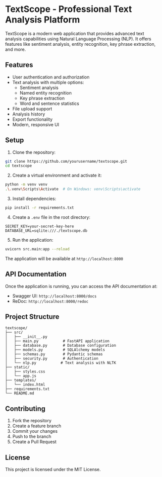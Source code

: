 # TextScope - Professional Text Analysis Platform

TextScope is a modern web application that provides advanced text analysis capabilities using Natural Language Processing (NLP). It offers features like sentiment analysis, entity recognition, key phrase extraction, and more.

## Features

- User authentication and authorization
- Text analysis with multiple options:
  - Sentiment analysis
  - Named entity recognition
  - Key phrase extraction
  - Word and sentence statistics
- File upload support
- Analysis history
- Export functionality
- Modern, responsive UI

## Setup

1. Clone the repository:
```bash
git clone https://github.com/yourusername/textscope.git
cd textscope
```

2. Create a virtual environment and activate it:
```bash
python -m venv venv
.\.venv\Scripts\Activate  # On Windows: venv\Scripts\activate
```

3. Install dependencies:
```bash
pip install -r requirements.txt
```

4. Create a `.env` file in the root directory:
```env
SECRET_KEY=your-secret-key-here
DATABASE_URL=sqlite:///./textscope.db
```

5. Run the application:
```bash
uvicorn src.main:app --reload
```

The application will be available at `http://localhost:8000`

## API Documentation

Once the application is running, you can access the API documentation at:
- Swagger UI: `http://localhost:8000/docs`
- ReDoc: `http://localhost:8000/redoc`

## Project Structure

```
textscope/
├── src/
│   ├── __init__.py
│   ├── main.py           # FastAPI application
│   ├── database.py       # Database configuration
│   ├── models.py         # SQLAlchemy models
│   ├── schemas.py        # Pydantic schemas
│   ├── security.py       # Authentication
│   └── nlp.py           # Text analysis with NLTK
├── static/
│   ├── styles.css
│   └── app.js
├── templates/
│   └── index.html
├── requirements.txt
└── README.md
```

## Contributing

1. Fork the repository
2. Create a feature branch
3. Commit your changes
4. Push to the branch
5. Create a Pull Request

## License

This project is licensed under the MIT License.

